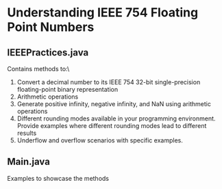 # Understanding IEEE 754 Floating Point Numbers
## IEEEPractices.java
Contains methods to:\ 
1. Convert a decimal number to its IEEE 754 32-bit single-precision floating-point binary representation
2. Arithmetic operations
3. Generate positive infinity, negative infinity, and NaN using arithmetic operations
4. Different rounding modes available in your programming environment. Provide examples where different rounding modes lead to different results
5. Underflow and overflow scenarios with specific examples.

## Main.java
Examples to showcase the methods   
